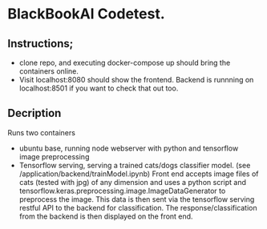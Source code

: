 # BlackBookAI Codetest.
## Instructions;
- clone repo, and executing docker-compose up should bring the containers online.
- Visit localhost:8080 should show the frontend. Backend is runnning on localhost:8501 if you want to check that out too. 
## Decription
Runs two containers 
- ubuntu base, running node webserver with python and tensorflow image preprocessing
- Tensorflow serving, serving a trained cats/dogs classifier model. (see /application/backend/trainModel.ipynb)
Front end accepts image files of cats (tested with jpg) of any dimension and uses a python script and tensorflow.keras.preprocessing.image.ImageDataGenerator to preprocess the image. 
This data is then sent via the tensorflow serving restful API to the backend for classification. 
The response/classification from the backend is then displayed on the front end.
